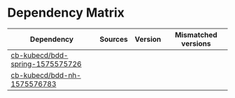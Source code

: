 # Dependency Matrix

Dependency | Sources | Version | Mismatched versions
---------- | ------- | ------- | -------------------
[cb-kubecd/bdd-spring-1575575726](https://github.com/cb-kubecd/bdd-spring-1575575726.git) |  | []() | 
[cb-kubecd/bdd-nh-1575576783](https://github.com/cb-kubecd/bdd-nh-1575576783.git) |  | []() | 
